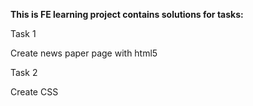 **This is FE learning project
contains solutions for tasks:** 

Task 1

Create news paper page with html5  

Task 2

Create CSS